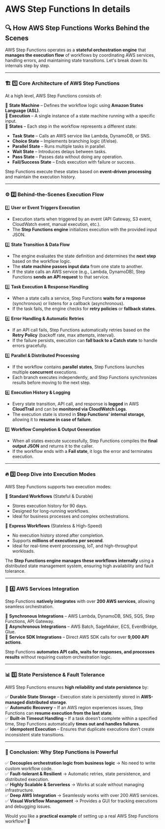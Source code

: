 # AWS Step Functions In details

## 🔍 How AWS Step Functions Works Behind the Scenes

AWS Step Functions operates as a **stateful orchestration engine** that **manages the execution flow** of workflows by coordinating AWS services, handling errors, and maintaining state transitions. Let's break down its internals step by step.

---

### 🏗️ 1️⃣ Core Architecture of AWS Step Functions

At a high level, AWS Step Functions consists of:

🔹 **State Machine** – Defines the workflow logic using **Amazon States Language (ASL)**.  
🔹 **Execution** – A single instance of a state machine running with a specific input.  
🔹 **States** – Each step in the workflow represents a different state:

- **Task State** – Calls an AWS service like Lambda, DynamoDB, or SNS.
- **Choice State** – Implements branching logic (if/else).
- **Parallel State** – Runs multiple tasks in parallel.
- **Wait State** – Introduces delays between tasks.
- **Pass State** – Passes data without doing any operation.
- **Fail/Success State** – Ends execution with failure or success.

Step Functions execute these states based on **event-driven processing** and maintain the execution history.

---

### ⚙️ 2️⃣ Behind-the-Scenes Execution Flow

1️⃣ **User or Event Triggers Execution**

- Execution starts when triggered by an event (API Gateway, S3 event, CloudWatch event, manual execution, etc.).
- The **Step Functions engine** initializes execution with the provided input JSON.

2️⃣ **State Transition & Data Flow**

- The engine evaluates the state definition and determines the **next step** based on the workflow logic.
- The **state machine passes input data** from one state to another.
- If the state calls an AWS service (e.g., Lambda, DynamoDB), Step Functions **sends an API request** to that service.

3️⃣ **Task Execution & Response Handling**

- When a state calls a service, Step Functions **waits for a response** (synchronous) or listens for a callback (asynchronous).
- If the task fails, the engine checks for **retry policies** or **fallback states**.

4️⃣ **Error Handling & Automatic Retries**

- If an API call fails, Step Functions automatically retries based on the **Retry Policy** (backoff rate, max attempts, interval).
- If the failure persists, execution can **fall back to a Catch state** to handle errors gracefully.

5️⃣ **Parallel & Distributed Processing**

- If the workflow contains **parallel states**, Step Functions launches multiple **concurrent** executions.
- Each branch executes independently, and Step Functions synchronizes results before moving to the next step.

6️⃣ **Execution History & Logging**

- Every state transition, API call, and response is **logged** in AWS **CloudTrail** and can be **monitored via CloudWatch Logs**.
- The execution state is stored in **Step Functions’ internal storage**, allowing it to **resume in case of failure**.

7️⃣ **Workflow Completion & Output Generation**

- When all states execute successfully, Step Functions compiles the **final output JSON** and returns it to the caller.
- If the workflow ends with a **Fail state**, it logs the error and terminates execution.

---

### 🔥 3️⃣ Deep Dive into Execution Modes

AWS Step Functions supports two execution modes:

🔹 **Standard Workflows** (Stateful & Durable)

- Stores execution history for 90 days.
- Designed for long-running workflows.
- Ideal for business processes and complex orchestrations.

🔹 **Express Workflows** (Stateless & High-Speed)

- No execution history stored after completion.
- Supports **millions of executions per second**.
- Ideal for real-time event processing, IoT, and high-throughput workloads.

The **Step Functions engine manages these workflows internally** using a distributed state management system, ensuring high availability and fault tolerance.

---

### 🚀 4️⃣ AWS Services Integration

Step Functions **natively integrates** with over **200 AWS services**, allowing seamless orchestration.

🔸 **Synchronous Integrations** – AWS Lambda, DynamoDB, SNS, SQS, Step Functions, API Gateway.  
🔸 **Asynchronous Integrations** – AWS Batch, SageMaker, ECS, EventBridge, Glue.  
🔸 **Service SDK Integrations** – Direct AWS SDK calls for over **9,000 API actions**.

Step Functions **automates API calls, waits for responses, and processes results** without requiring custom orchestration logic.

---

### 📊 5️⃣ State Persistence & Fault Tolerance

AWS Step Functions ensures **high reliability and state persistence** by:

✅ **Durable State Storage** – Execution state is persistently stored in **AWS-managed distributed storage**.  
✅ **Automatic Recovery** – If an AWS region experiences issues, Step Functions can **resume execution from the last state**.  
✅ **Built-in Timeout Handling** – If a task doesn’t complete within a specified time, Step Functions automatically **times out and handles failures**.  
✅ **Idempotent Execution** – Ensures that duplicate executions don’t create inconsistent state transitions.

---

### 🎯 Conclusion: Why Step Functions is Powerful

✅ **Decouples orchestration logic from business logic** → No need to write custom workflow code.  
✅ **Fault-tolerant & Resilient** → Automatic retries, state persistence, and distributed execution.  
✅ **Highly Scalable & Serverless** → Works at scale without managing infrastructure.  
✅ **Deep AWS Integration** → Seamlessly works with over 200 AWS services.  
✅ **Visual Workflow Management** → Provides a GUI for tracking executions and debugging issues.

Would you like a **practical example** of setting up a real AWS Step Functions workflow? 🚀
